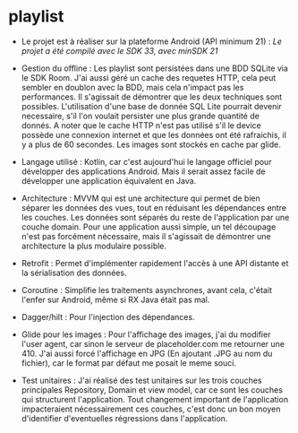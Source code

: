 # playlist

 * Le projet est à réaliser sur la plateforme Android (API minimum 21) : *Le projet a été compilé avec le SDK 33, avec minSDK 21*

 * Gestion du offline : Les playlist sont persistées dans une BDD SQLite via le SDK Room. J'ai aussi géré un cache des requetes HTTP, cela peut sembler en doublon avec la BDD, mais cela n'impact pas les performances. Il s'agissait de démontrer que les deux techniques sont possibles. L'utilisation d'une base de donnée SQL Lite pourrait devenir necessaire, s'il l'on voulait persister une plus grande quantité de donnés. A noter que le cache HTTP n'est pas utilisé s'il le device possède une connexion internet et que les données ont été rafraichis, il y a plus de 60 secondes. Les images sont stockés en cache par glide.

* Langage utilisé : Kotlin, car c'est aujourd'hui le langage officiel pour développer des applications Android. Mais il serait assez facile de développer une application équivalent en Java.

* Architecture : MVVM qui est une architecture qui permet de bien séparer les données des vues, tout en réduisant les dépendances entre les couches. Les données sont séparés du reste de l'application par une couche domain. Pour une application aussi simple, un tel découpage n'est pas forcément nécessaire, mais il s'agissait de démontrer une architecture la plus modulaire possible.

* Retrofit : Permet d'implémenter rapidement l'accès à une API distante et la sérialisation des données.

* Coroutine : Simplifie les traitements asynchrones, avant cela, c'était l'enfer sur Android, même si RX Java était pas mal.

* Dagger/hilt : Pour l'injection des dépendances.

* Glide pour les images : Pour l'affichage des images, j'ai du modifier l'user agent, car sinon le serveur de placeholder.com me retourner une 410. J'ai aussi forcé l'affichage en JPG (En ajoutant .JPG au nom du fichier), car le format par défaut me posait le meme souci.

* Test unitaires : J'ai réalisé des test unitaires sur les trois couches principales Repository, Domain et view model, car ce sont les couches qui structurent l'application. Tout changement important de l'application impacteraient nécessairement ces couches, c'est donc un bon moyen d'identifier d'eventuelles régressions dans l'application.

